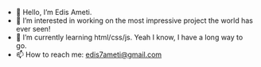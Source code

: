 - 👋 Hello, I’m Edis Ameti.
- 👀 I’m interested in working on the most impressive project the world has ever seen!
- 🌱 I’m currently learning html/css/js. Yeah I know, I have a long way to go.
- 📫 How to reach me: edis7ameti@gmail.com

<!---
E7-test/E7-test is a ✨ special ✨ repository because its `README.md` (this file) appears on your GitHub profile.
You can click the Preview link to take a look at your changes.
--->
